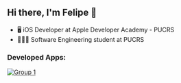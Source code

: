 ## Hi there, I'm Felipe 👋

- 🖥 iOS Developer at Apple Developer Academy - PUCRS
- 👨🏻‍🎓 Software Engineering student at PUCRS
### Developed Apps:
[![Group 1](https://user-images.githubusercontent.com/69091399/129435562-522b1b96-4f95-470d-9fc8-7a065022ec7b.png)](https://apps.apple.com/br/app/goalsetter/id1575428267)


